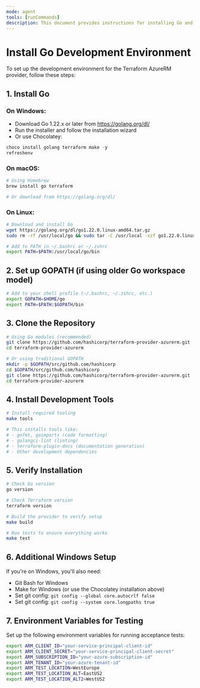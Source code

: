 ```yaml
---
mode: agent
tools: [runCommands]
description: This document provides instructions for installing Go and setting up the development environment required for the Terraform AzureRM provider project. It includes steps to install Go, set up GOPATH, and install required development tools.
---
```


# Install Go Development Environment

To set up the development environment for the Terraform AzureRM provider, follow these steps:

## 1. Install Go

### On Windows:
- Download Go 1.22.x or later from https://golang.org/dl/
- Run the installer and follow the installation wizard
- Or use Chocolatey:
```powershell
choco install golang terraform make -y
refreshenv
```

### On macOS:
```bash
# Using Homebrew
brew install go terraform

# Or download from https://golang.org/dl/
```

### On Linux:
```bash
# Download and install Go
wget https://golang.org/dl/go1.22.0.linux-amd64.tar.gz
sudo rm -rf /usr/local/go && sudo tar -C /usr/local -xzf go1.22.0.linux-amd64.tar.gz

# Add to PATH in ~/.bashrc or ~/.zshrc
export PATH=$PATH:/usr/local/go/bin
```

## 2. Set up GOPATH (if using older Go workspace model)
```bash
# Add to your shell profile (~/.bashrc, ~/.zshrc, etc.)
export GOPATH=$HOME/go
export PATH=$PATH:$GOPATH/bin
```

## 3. Clone the Repository
```bash
# Using Go modules (recommended)
git clone https://github.com/hashicorp/terraform-provider-azurerm.git
cd terraform-provider-azurerm

# Or using traditional GOPATH
mkdir -p $GOPATH/src/github.com/hashicorp
cd $GOPATH/src/github.com/hashicorp
git clone https://github.com/hashicorp/terraform-provider-azurerm.git
cd terraform-provider-azurerm
```

## 4. Install Development Tools
```bash
# Install required tooling
make tools

# This installs tools like:
# - gofmt, goimports (code formatting)
# - golangci-lint (linting)
# - terraform-plugin-docs (documentation generation)
# - Other development dependencies
```

## 5. Verify Installation
```bash
# Check Go version
go version

# Check Terraform version
terraform version

# Build the provider to verify setup
make build

# Run tests to ensure everything works
make test
```

## 6. Additional Windows Setup
If you're on Windows, you'll also need:
- Git Bash for Windows
- Make for Windows (or use the Chocolatey installation above)
- Set git config: `git config --global core.autocrlf false`
- Set git config: `git config --system core.longpaths true`

## 7. Environment Variables for Testing
Set up the following environment variables for running acceptance tests:
```bash
export ARM_CLIENT_ID="your-service-principal-client-id"
export ARM_CLIENT_SECRET="your-service-principal-client-secret"
export ARM_SUBSCRIPTION_ID="your-azure-subscription-id"
export ARM_TENANT_ID="your-azure-tenant-id"
export ARM_TEST_LOCATION=WestEurope
export ARM_TEST_LOCATION_ALT=EastUS2
export ARM_TEST_LOCATION_ALT2=WestUS2
```
